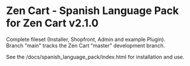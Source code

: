 # Zen Cart - Spanish Language Pack for Zen Cart v2.1.0

Complete fileset (Installer, Shopfront, Admin and example Plugin).  
Branch "main" tracks the Zen Cart "master" development branch.

See the /docs/spanish_language_pack/index.html for installation and use.
